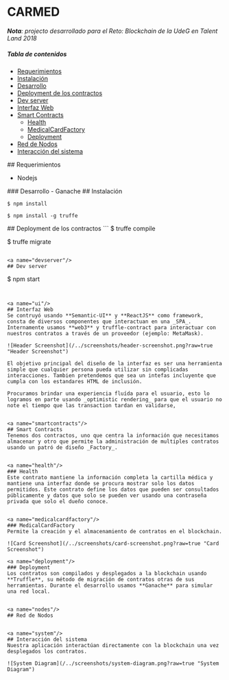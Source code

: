 # CARMED

_**Nota**: projecto desarrollado para el Reto: Blockchain de la UdeG en Talent Land 2018_

##### Tabla de contenidos
- [Requerimientos](#requirements)  
- [Instalación](#install)  
- [Desarrollo](#emphasis)
- [Deployment de los contractos](#contractdeployment)
- [Dev server](#devserver)
- [Interfaz Web](#ui)
- [Smart Contracts](#smartcontracts)
  - [Health](#health)
  - [MedicalCardFactory](#medicalcardfactory)
  - [Deployment](#deployment)
- [Red de Nodos](#nodes)
- [Interacción del sistema](#system)


<a name="requirements"/>
## Requerimientos

- Nodejs

<a name="development"/>
### Desarrollo
- Ganache

<a name="install"/>
## Instalación

```
$ npm install

$ npm install -g truffe
```

<a name="contractdeployment"/>
## Deployment de los contractos
```
$ truffe compile

$ truffe migrate
```

<a name="devserver"/>
## Dev server
```
$ npm start
```


<a name="ui"/>
## Interfaz Web
Se contruyó usando **Semantic-UI** y **ReactJS** como framework, consta de diversos componentes que interactuan en una _SPA_. Internamente usamos **web3** y truffle-contract para interactuar con nuestros contratos a través de un proveedor (ejemplo: MetaMask).

![Header Screenshot](/../screenshots/header-screenshot.png?raw=true "Header Screenshot")

El objetivo principal del diseño de la interfaz es ser una herramienta simple que cualquier persona pueda utilizar sin complicadas interacciones. Tambien pretendemos que sea un intefas incluyente que cumpla con los estandares HTML de inclusión.

Procuramos brindar una experiencia fluída para el usuario, esto lo logramos en parte usando _optimistic rendering_ para que el usuario no note el tiempo que las transaction tardan en validarse,


<a name="smartcontracts"/>
## Smart Contracts
Tenemos dos contractos, uno que centra la información que necesitamos almacenar y otro que permite la administración de multiples contratos usando un patró de diseño _Factory_.


<a name="health"/>
### Health
Este contrato mantiene la información completa la cartilla médica y mantiene una interfaz donde se procura mostrar solo los datos permitidos. Este contrato define los datos que pueden ser consultados públicamente y datos que solo se pueden ver usando una contraseña privada que solo el dueño conoce.


<a name="medicalcardfactory"/>
### MedicalCardFactory
Permite la creación y el almacenamiento de contratos en el blockchain.

![Card Screenshot](/../screenshots/card-screenshot.png?raw=true "Card Screenshot")

<a name="deployment"/>
### Deployment
Los contratos son compilados y desplegados a la blockchain usando **Truffle**, su método de migración de contratos otras de sus herramientas. Durante el desarrollo usamos **Ganache** para simular una red local.


<a name="nodes"/>
## Red de Nodos


<a name="system"/>
## Interacción del sistema
Nuestra aplicación interactúan directamente con la blockchain una vez desplegados los contratos.

![System Diagram](/../screenshots/system-diagram.png?raw=true "System Diagram")
